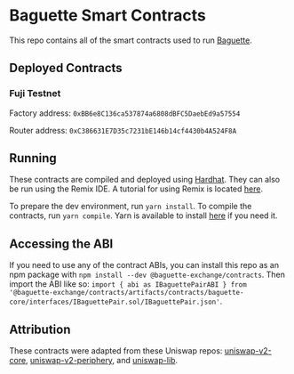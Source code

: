 # Baguette Smart Contracts
This repo contains all of the smart contracts used to run [Baguette](baguette.exchange).

## Deployed Contracts

### Fuji Testnet

Factory address: `0xBB6e8C136ca537874a6808dBFC5DaebEd9a57554`

Router address: `0xC386631E7D35c7231bE146b14cf4430b4A524F8A`

## Running
These contracts are compiled and deployed using [Hardhat](https://hardhat.org/). They can also be run using the Remix IDE. A tutorial for using Remix is located [here](https://docs.avax.network/build/tutorials/platform/deploy-a-smart-contract-on-avalanche-using-remix-and-metamask).

To prepare the dev environment, run `yarn install`. To compile the contracts, run `yarn compile`. Yarn is available to install [here](https://classic.yarnpkg.com/en/docs/install/#debian-stable) if you need it.

## Accessing the ABI
If you need to use any of the contract ABIs, you can install this repo as an npm package with `npm install --dev @baguette-exchange/contracts`. Then import the ABI like so: `import { abi as IBaguettePairABI } from '@baguette-exchange/contracts/artifacts/contracts/baguette-core/interfaces/IBaguettePair.sol/IBaguettePair.json'`.

## Attribution
These contracts were adapted from these Uniswap repos: [uniswap-v2-core](https://github.com/Uniswap/uniswap-v2-core), [uniswap-v2-periphery](https://github.com/Uniswap/uniswap-v2-core), and [uniswap-lib](https://github.com/Uniswap/uniswap-lib).
